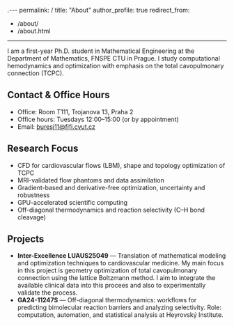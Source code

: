 .---
permalink: /
title: "About"
author_profile: true
redirect_from:
  - /about/
  - /about.html
---

<div class="page-justify" markdown="1">

I am a first-year Ph.D. student in Mathematical Engineering at the Department of Mathematics, FNSPE CTU in Prague. I study computational hemodynamics and optimization with emphasis on the total cavopulmonary connection (TCPC). <!-- :contentReference[oaicite:0]{index=0} -->

## Contact & Office Hours
- Office: Room T111, Trojanova 13, Praha 2
- Office hours: Tuesdays 12:00–15:00 (or by appointment)
- Email: buresj11@fjfi.cvut.cz

## Research Focus
- CFD for cardiovascular flows (LBM), shape and topology optimization of TCPC
- MRI-validated flow phantoms and data assimilation
- Gradient-based and derivative-free optimization, uncertainty and robustness
- GPU-accelerated scientific computing
- Off-diagonal thermodynamics and reaction selectivity (C–H bond cleavage) <!-- :contentReference[oaicite:2]{index=2} -->

## Projects
- **Inter-Excellence LUAUS25049** — Translation of mathematical modeling and optimization techniques to cardiovascular medicine. My main focus in this project is geometry optimization of total cavopulmonary connection using the lattice Boltzmann method. I aim to integrate the available clinical data into this procees and also to experimentally validate the process.
- **GA24-11247S** — Off-diagonal thermodynamics: workflows for predicting bimolecular reaction barriers and analyzing selectivity. Role: computation, automation, and statistical analysis at Heyrovský Institute.

</div>

